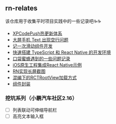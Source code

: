 ## rn-relates
该仓库用于收集平时项目实践中的一些记录吧☕️☕️
* [XPCodePush热更新体系](https://github.com/ljunb/rn-relates/issues/8)
* [大屏手机 Text 出现空行问题](https://github.com/ljunb/rn-relates/issues/7)
* [记一次滑动组件开发](https://github.com/ljunb/rn-relates/issues/6)
* [快速搭建 TypeScript 和 React Native 的开发环境](https://github.com/ljunb/rn-relates/issues/5)
* [口袋蜜蜂遇到的一些问题记录](https://github.com/ljunb/rn-relates/issues/4)
* [iOS原生工程集成React Native示例](https://github.com/ljunb/iOSNativeDemo)
* [RN实现长屏截图](https://github.com/ljunb/rn-relates/issues/3)
* [混编下的RCTRootView加载方式](https://github.com/ljunb/rn-relates/issues/2)
* [组件封装](https://github.com/ljunb/rn-relates/issues/1)


### 挖坑系列（小鹏汽车社区2.16）
- [ ] 列表联动可伸缩导航栏
- [ ] 高亮文本输入框
